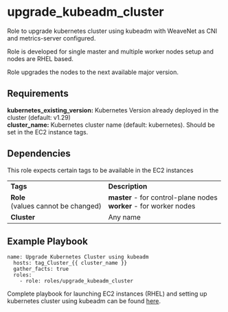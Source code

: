 upgrade_kubeadm_cluster
=========

Role to upgrade kubernetes cluster using kubeadm with WeaveNet as CNI and metrics-server configured.

Role is developed for single master and multiple worker nodes setup and nodes are RHEL based.

Role upgrades the nodes to the next available major version.

Requirements
------------

<b>kubernetes_existing_version:</b> Kubernetes Version already deployed in the cluster (default: v1.29)<br> <b>cluster_name:</b> Kubernetes cluster name (default: kubernetes). Should be set in the EC2 instance tags.

Dependencies
------------

This role expects certain tags to be available in the EC2 instances
<table>
  <tr>
    <td><b>Tags</b></td>
    <td><b>Description</b></td>
  </tr>
  <tr>
    <td><b>Role</b><br>
    (values cannot be changed)
    </td>
    <td>
    <b>master</b> - for control-plane nodes<br>
    <b>worker</b> - for worker nodes
    </td>
  </tr>
  <tr>
    <td><b>Cluster</b></td>
    <td>Any name</td>
  </tr>
</table>

Example Playbook
----------------
```
name: Upgrade Kubernetes Cluster using kubeadm
  hosts: tag_Cluster_{{ cluster_name }}
  gather_facts: true
  roles:
    - role: roles/upgrade_kubeadm_cluster
```

Complete playbook for launching EC2 instances (RHEL) and setting up kubernetes cluster using kubeadm can be found [here](../../playbooks/upgrade_k8s-cluster_kubeadm.yml).